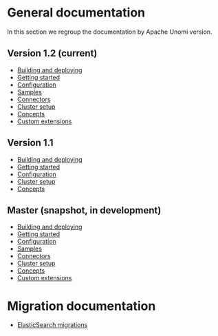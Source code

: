 <!--
  ~ Licensed to the Apache Software Foundation (ASF) under one or more
  ~ contributor license agreements.  See the NOTICE file distributed with
  ~ this work for additional information regarding copyright ownership.
  ~ The ASF licenses this file to You under the Apache License, Version 2.0
  ~ (the "License"); you may not use this file except in compliance with
  ~ the License.  You may obtain a copy of the License at
  ~
  ~      http://www.apache.org/licenses/LICENSE-2.0
  ~
  ~ Unless required by applicable law or agreed to in writing, software
  ~ distributed under the License is distributed on an "AS IS" BASIS,
  ~ WITHOUT WARRANTIES OR CONDITIONS OF ANY KIND, either express or implied.
  ~ See the License for the specific language governing permissions and
  ~ limitations under the License.
  -->

# General documentation

In this section we regroup the documentation by Apache Unomi version. 

## Version 1.2 (current)

- [Building and deploying](versions/1.2/building-and-deploying.html)
- [Getting started](versions/1.2/getting-started.html)
- [Configuration](versions/1.2/configuration.html)
- [Samples](versions/1.2/samples.html)
- [Connectors](versions/1.2/connectors.html)
- [Cluster setup](versions/1.2/clustering.html)
- [Concepts](versions/1.2/concepts.html)
- [Custom extensions](versions/1.2/custom-extensions.html)

## Version 1.1 

- [Building and deploying](versions/1.1/building-and-deploying.html)
- [Getting started](versions/1.1/getting-started.html)
- [Configuration](versions/1.1/configuration.html)
- [Cluster setup](versions/1.1/clustering.html)
- [Concepts](versions/1.1/concepts.html)

## Master (snapshot, in development)

- [Building and deploying](versions/master/building-and-deploying.html)
- [Getting started](versions/master/getting-started.html)
- [Configuration](versions/master/configuration.html)
- [Samples](versions/master/samples.html)
- [Connectors](versions/master/connectors.html)
- [Cluster setup](versions/master/clustering.html)
- [Concepts](versions/master/concepts.html)
- [Custom extensions](versions/master/custom-extensions.html)

# Migration documentation

- [ElasticSearch migrations](migrating-elasticsearch.html)